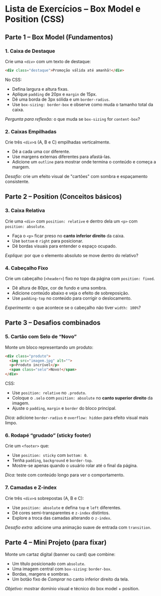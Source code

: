 # Lista de Exercícios – Box Model e Position (CSS)

## Parte 1 – Box Model (Fundamentos)

### **1. Caixa de Destaque**

Crie uma `<div>` com um texto de destaque:

```html
<div class="destaque">Promoção válida até amanhã!</div>
```

No CSS:

* Defina largura e altura fixas.
* Aplique `padding` de 20px e `margin` de 15px.
* Dê uma borda de 3px sólida e um `border-radius`.
* Use `box-sizing: border-box` e observe como muda o tamanho total da caixa.

*Pergunta para reflexão:* o que muda se `box-sizing` for `content-box`?

### **2. Caixas Empilhadas**

Crie três `<div>`s (A, B e C) empilhadas verticalmente.

* Dê a cada uma cor diferente.
* Use margens externas diferentes para afastá-las.
* Adicione um `outline` para mostrar onde termina o conteúdo e começa a margem.

*Desafio:* crie um efeito visual de "cartões" com sombra e espaçamento consistente.

## Parte 2 – Position (Conceitos básicos)

### **3. Caixa Relativa**

Crie uma `<div>` com `position: relative` e dentro dela um `<p>` com `position: absolute`.

* Faça o `<p>` ficar preso no **canto inferior direito** da caixa.
* Use `bottom` e `right` para posicionar.
* Dê bordas visuais para entender o espaço ocupado.

*Explique:* por que o elemento absoluto se move dentro do relativo?

### **4. Cabeçalho Fixo**

Crie um cabeçalho (`<header>`) fixo no topo da página com `position: fixed`.

* Dê altura de 80px, cor de fundo e uma sombra.
* Adicione conteúdo abaixo e veja o efeito de sobreposição.
* Use `padding-top` no conteúdo para corrigir o deslocamento.

*Experimente:* o que acontece se o cabeçalho não tiver `width: 100%`?

## Parte 3 – Desafios combinados

### **5. Cartão com Selo de “Novo”**

Monte um bloco representando um produto:

```html
<div class="produto">
  <img src="imagem.jpg" alt="">
  <p>Produto incrível</p>
  <span class="selo">Novo!</span>
</div>
```

CSS:

* Use `position: relative` no `.produto`.
* Coloque o `.selo` com `position: absolute` no **canto superior direito** da imagem.
* Ajuste o `padding`, `margin` e `border` do bloco principal.

*Dica:* adicione `border-radius` e `overflow: hidden` para efeito visual mais limpo.

### **6. Rodapé “grudado” (sticky footer)**

Crie um `<footer>` que:

* Use `position: sticky` com `bottom: 0`.
* Tenha `padding`, `background` e `border-top`.
* Mostre-se apenas quando o usuário rolar até o final da página.

*Dica:* teste com conteúdo longo para ver o comportamento.

### **7. Camadas e Z-index**

Crie três `<div>`s sobrepostas (A, B e C):

* Use `position: absolute` e defina `top` e `left` diferentes.
* Dê cores semi-transparentes e `z-index` distintos.
* Explore a troca das camadas alterando o `z-index`.

*Desafio extra:* adicione uma animação suave de entrada com `transition`.

## Parte 4 – Mini Projeto (para fixar)

Monte um cartaz digital (banner ou card) que combine:

- Um título posicionado com `absolute`.
- Uma imagem central com `box-sizing`: `border-box`.
- Bordas, margens e sombras.
- Um botão fixo de *Comprar* no canto inferior direito da tela.

 *Objetivo:* mostrar domínio visual e técnico do box model + position.

